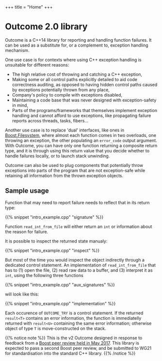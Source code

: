 +++
title = "Home"
+++

# Outcome 2.0 library

Outcome is a C++14 library for reporting and handling function failures.
It can be used as a substitute for, or a complement to, exception handling mechanism.

One use case is for contexts where using C++ exception handling is unsuitable for different reasons:

   - The high relative cost of throwing and catching a C++ exception,
   - Making some or all control paths explicitly detailed to aid code correctness auditing,
     as opposed to having hidden control paths caused by exceptions potentially thrown from any place,
   - Company's policy to compile with exceptions disabled,
   - Maintaining a code base that was never designed with exception-safety in mind,
   - Parts of the programs/frameworks that themselves implement exception handling and cannot
     afford to use exceptions, like propagating failure reports across threads, tasks, fibers...

Another use case is to replace 'dual' interfaces,
like ones in [Boost.Filesystem](http://www.boost.org/doc/libs/1_64_0/libs/filesystem/doc/index.htm), 
where almost each function comes in two overloads, one throwing an exception,
the other populating an `error_code` output argument. With Outcome, you can have only one function
returning a composite return type, and it is through using this return value that you decide whether
to handle failures locally, or to launch stack unwinding.	 

Outcome can also be used to plug components that potentially throw exceptions into parts of the program
that are not exception-safe while retaining all information from the thrown exception objects.


## Sample usage

Function that may need to report failure needs to reflect that in its return type:

{{% snippet "intro_example.cpp" "signature" %}}

Function `read_int_from_file` will either return an `int` or information about 
the reason for failure.

It is possible to inspect the returned state manualy:

{{% snippet "intro_example.cpp" "inspect" %}}

But most of the time you would inspect the object indirectly through a dedicated control statement. An implementation of `read_int_from_file` that has to (1) open the file, (2) read raw data to a buffer, and (3) interpret it as `int`, using the following three functions

{{% snippet "intro_example.cpp" "aux_signatures" %}}

will look like this:

{{% snippet "intro_example.cpp" "implementation" %}}

Each occurence of `OUTCOME_TRY` is a control statement. If the returned `result<T>` contains an error information, the function is immediatelly returned with `result<U>` containing the same error information; otherwise object of type `T` is move-constructed on the stack.

{{% notice note %}}
This is the v2 Outcome designed in response to feedback from a [Boost peer review held in
May 2017](https://lists.boost.org/boost-announce/2017/06/0510.php). This library
is expected to pass a second Boost peer review, and be submitted to WG21 for standardisation
into the standard C++ library.
{{% /notice %}}
